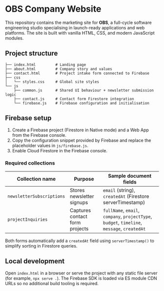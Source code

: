 # OBS Company Website

This repository contains the marketing site for **OBS**, a full-cycle software engineering studio
specialising in launch-ready applications and web platforms. The site is built with vanilla HTML,
CSS, and modern JavaScript modules.

## Project structure

```
├── index.html         # Landing page
├── about.html         # Company story and values
├── contact.html       # Project intake form connected to Firebase
├── css
│   └── styles.css     # Global site styles
└── js
    ├── common.js      # Shared UI behaviour + newsletter submission logic
    ├── contact.js     # Contact form Firestore integration
    └── firebase.js    # Firebase configuration and initialisation
```

## Firebase setup

1. Create a Firebase project (Firestore in Native mode) and a Web App from the Firebase console.
2. Copy the configuration snippet provided by Firebase and replace the placeholder values in
   `js/firebase.js`.
3. Enable Cloud Firestore in the Firebase console.

### Required collections

| Collection name           | Purpose                         | Sample document fields                                  |
| ------------------------- | ------------------------------- | ------------------------------------------------------- |
| `newsletterSubscriptions` | Stores newsletter signups       | `email` (string), `createdAt` (Firestore serverTimestamp) |
| `projectInquiries`        | Captures contact form projects  | `fullName`, `email`, `company`, `projectType`, `budget`, `timeline`, `message`, `createdAt` |

Both forms automatically add a `createdAt` field using `serverTimestamp()` to simplify sorting in
Firestore queries.

## Local development

Open `index.html` in a browser or serve the project with any static file server (for example,
`npx serve .`). The Firebase SDK is loaded via ES module CDN URLs so no additional build tooling is
required.